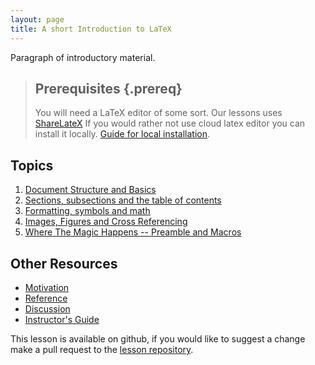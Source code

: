 ```yaml
---
layout: page
title: A short Introduction to LaTeX
---
```

Paragraph of introductory material.

> ## Prerequisites {.prereq}
>
> You will need a LaTeX editor of some sort.  Our lessons uses
> [ShareLateX](https://www.sharelatex.com/)  If you would rather not use 
> cloud latex editor you can install it locally.  [Guide for local 
> installation](http://latex-project.org/ftp.html). 

## Topics

1.  [Document Structure and Basics](01-one.html)
2.  [Sections, subsections and the table of contents](02-two.html)
3.  [Formatting, symbols and math](03-three.html)
4.  [Images, Figures and Cross Referencing](04-four.html)
5.  [Where The Magic Happens -- Preamble and Macros](05-five.html)

## Other Resources

*   [Motivation](motivation.html)
*   [Reference](reference.html)
*   [Discussion](discussion.html)
*   [Instructor's Guide](instructors.html)

This lesson is available on github, if you would like to suggest a change
make a pull request to the [lesson repository](https://github.com/andre-geldenhuis/Latex-Short).
